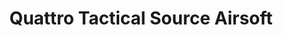 ---
title: "Quattro Tactical Source Airsoft"
url: /davao-city/quattro-tactical-source-airsoft/
shop: Waffen
---